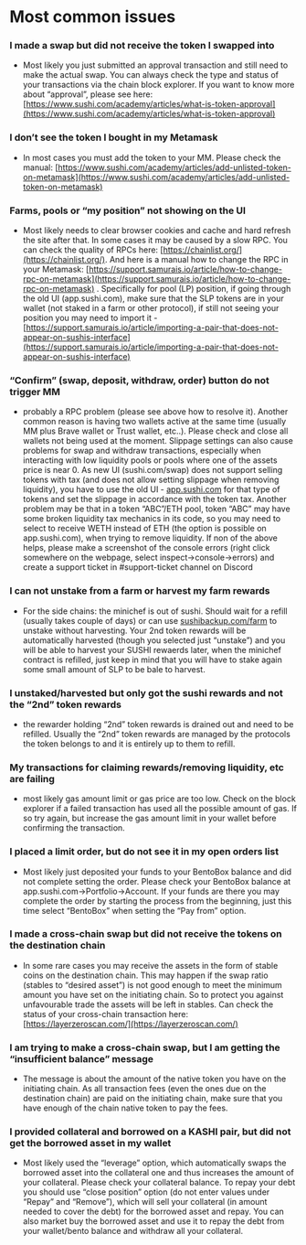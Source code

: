# Most common issues

### **I made a swap but did not receive the token I swapped into** 
- Most likely you just submitted an approval transaction and still need to make the actual swap. You can always check the type and status of your transactions via the chain block explorer. If you want to know more about “approval”, please see here: [https://www.sushi.com/academy/articles/what-is-token-approval](https://www.sushi.com/academy/articles/what-is-token-approval)

### **I don’t see the token I bought in my Metamask** 
- In most cases you must add the token to your MM. Please check the manual:  [https://www.sushi.com/academy/articles/add-unlisted-token-on-metamask](https://www.sushi.com/academy/articles/add-unlisted-token-on-metamask)

### **Farms, pools or “my position” not showing on the UI** 
- Most likely needs to clear browser cookies and cache and hard refresh the site after that. In some cases it may be caused by a slow RPC. You can check the quality of RPCs here: [https://chainlist.org/](https://chainlist.org/). And here is a manual how to change the RPC in your Metamask: [https://support.samurais.io/article/how-to-change-rpc-on-metamask](https://support.samurais.io/article/how-to-change-rpc-on-metamask) . Specifically for pool (LP) position, if going through the old UI (app.sushi.com), make sure that the SLP tokens are in your wallet (not staked in a farm or other protocol), if still not seeing your position you may need to import it - [https://support.samurais.io/article/importing-a-pair-that-does-not-appear-on-sushis-interface](https://support.samurais.io/article/importing-a-pair-that-does-not-appear-on-sushis-interface)

### **“Confirm” (swap, deposit, withdraw, order) button do not trigger MM** 
- probably a RPC problem (please see above how to resolve it). Another common reason is having two wallets active at the same time (usually MM plus Brave wallet or Trust wallet, etc..). Please check and close all wallets not being used at the moment. Slippage settings can also cause problems for swap and withdraw transactions, especially when interacting with low liquidity pools or pools where one of the assets price is near 0. As new UI (sushi.com/swap) does not support selling tokens with tax (and does not allow setting slippage when removing liquidity), you have to use the old UI - [app.sushi.com](http://app.sushi.com) for that type of tokens and set the slippage in accordance with the token tax. Another problem may be that in a token “ABC”/ETH pool, token “ABC” may have some broken liquidity tax mechanics in its code, so you may need to select to receive WETH instead of ETH (the option is possible on app.sushi.com), when trying to remove liquidity. If non of the above helps, please make a screenshot of the console errors (right click somewhere on the webpage, select inspect→console→errors) and create a support ticket in #support-ticket channel on Discord

### **I can not unstake from a farm or harvest my farm rewards** 
- For the side chains: the minichef is out of sushi. Should wait for a refill (usually takes couple of days) or can use [sushibackup.com/farm](http://sushibackup.com/farm) to unstake without harvesting. Your 2nd token rewards will be automatically harvested (though you selected just “unstake”) and you will be able to harvest your SUSHI rewaerds later, when the minichef contract is refilled, just keep in mind that you will have to stake again some small amount of SLP to be bale to harvest.

### **I unstaked/harvested but only got the sushi rewards and not the “2nd” token rewards** 
- the rewarder holding “2nd” token rewards is drained out and need to be refilled. Usually the “2nd” token rewards are managed by the protocols the token belongs to and it is entirely up to them to refill.

### **********My transactions for claiming rewards/removing liquidity, etc are failing********** 
- most likely gas amount limit or gas price are too low. Check on the block explorer if a failed transaction has used all the possible amount of gas. If so try again, but increase the gas amount limit in your wallet before confirming the transaction.

### **I placed a limit order, but do not see it in my open orders list** 
- Most likely just deposited your funds to your BentoBox balance and did not complete setting the order. Please check your BentoBox balance at app.sushi.com→Portfolio→Account. If your funds are there you may complete the order by starting the process from the beginning, just this time select “BentoBox” when setting the “Pay from” option.

### **I made a cross-chain swap but did not receive the tokens on the destination chain** 
- In some rare cases you may receive the assets in the form of stable coins on the destination chain. This may happen if the swap ratio (stables to “desired asset”) is not good enough to meet the minimum amount you have set on the initiating chain. So to protect you against unfavourable trade the assets will be left in stables. Can check the status of your cross-chain transaction here: [https://layerzeroscan.com/](https://layerzeroscan.com/)

### **I am trying to make a cross-chain swap, but I am getting the “insufficient balance” message** 
- The message is about the amount of the native token you have on the initiating chain. As all transaction fees (even the ones due on the destination chain) are paid on the initiating chain, make sure that you have enough of the chain native token to pay the fees.

### **I provided collateral and borrowed on a KASHI pair, but did not get the borrowed asset in my wallet** 
- Most likely used the “leverage” option, which automatically swaps the borrowed asset into the collateral one and thus increases the amount of your collateral. Please check your collateral balance. To repay your debt you should use “close position” option (do not enter values under “Repay” and “Remove”), which will sell your collateral (in amount needed to cover the debt) for the borrowed asset and repay. You can also market buy the borrowed asset and use it to repay the debt from your wallet/bento balance and withdraw all your collateral.
